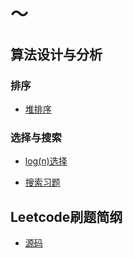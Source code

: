 # ～

## 算法设计与分析

### 排序
- [堆排序](al/md/heap_sort.md)

### 选择与搜索
- [log(n)选择](al/md/log_search.md)

- [搜索习题](al/md/search.md)

## Leetcode刷题简纲
- [源码](leetcode/leetcode_src.md)